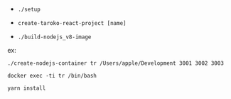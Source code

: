 * `./setup`

* `create-taroko-react-project [name]`

* `./build-nodejs_v8-image` 

ex: 

`./create-nodejs-container tr /Users/apple/Development 3001 3002 3003`

`docker exec -ti tr /bin/bash`

`yarn install`
